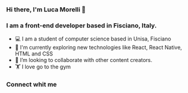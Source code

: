 ### Hi there, I'm Luca Morelli 👋 

### I am a front-end developer based in Fisciano, Italy.
- :computer: I am a student of computer science based in Unisa, Fisciano
- 🌱 I'm currently exploring new technologies like React, React Native, HTML and CSS
- 👯 I’m looking to collaborate with other content creators.
- :weight_lifting: I love go to the gym




### Connect whit me 


<!--
**LucoMoro/LucoMoro** is a ✨ _special_ ✨ repository because its `README.md` (this file) appears on your GitHub profile.

Here are some ideas to get you started:

- 🔭 I’m currently working on ...
- 🌱 I’m currently learning ...
- 👯 I’m looking to collaborate on ...
- 🤔 I’m looking for help with ...
- 💬 Ask me about ...
- 📫 How to reach me: ...
- 😄 Pronouns: ...
- ⚡ Fun fact: ...
-->

